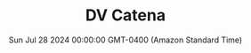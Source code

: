 ---
title: DV Catena
date: Sun Jul 28 2024 00:00:00 GMT-0400 (Amazon Standard Time)
price: undefined
restaurant: Residenza
uva: Cabernet Merlot
adega: Catena Zapata
year: 2021
country: Argentina
rating: 1
description: undefined
images: [http://res.cloudinary.com/boloko/image/upload/v1724727621/furushow5/parmegianologo/dvcatena_pyt04y.jpg]
---